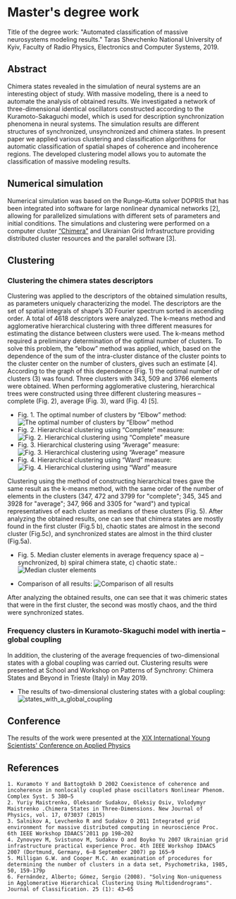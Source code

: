 # Master's degree work 
Title of the degree work: "Automated classification of massive neurosystems modeling results."
Taras Shevchenko National University of Kyiv, Faculty of Radio Physics, Electronics and Computer Systems, 2019.

## Abstract
Chimera states revealed in the simulation of neural systems are an interesting object of study. With massive modeling, there is a need to automate the analysis of obtained results. We investigated a network of three-dimensional identical oscillators constructed according to the Kuramoto-Sakaguchi model, which is used for description synchronization phenomena in neural systems. The simulation results are different structures of synchronized, unsynchronized and chimera states. In present paper we applied various clustering and classification algorithms for automatic classification of spatial shapes of coherence and incoherence regions. The developed clustering model allows you to automate the classification of massive modeling results.

## Numerical simulation
Numerical simulation was based on the Runge–Kutta solver DOPRI5 that has been integrated into software for large nonlinear dynamical networks [2], allowing for parallelized simulations with different sets of parameters and initial conditions. The simulations and clustering were performed on a computer cluster [“Chimera”](http://nll.biomed.kiev.ua/cluster) and Ukrainian Grid Infrastructure providing distributed cluster resources and the parallel software [3].

## Clustering
### Clustering the chimera states descriptors
Clustering was applied to the descriptors of the obtained simulation results, as parameters uniquely characterizing the model. The descriptors are the set of spatial integrals of shape’s 3D Fourier spectrum sorted in ascending order. A total of 4618 descriptors were analyzed. The k-means method and agglomerative hierarchical clustering with three different measures for estimating the distance between clusters were used. 
The k-means method required a preliminary determination of the optimal number of clusters. To solve this problem, the “elbow” method was applied, which, based on the dependence of the sum of the intra-cluster distance of the cluster points to the cluster center on the number of clusters, gives such an estimate [4]. According to the graph of this dependence (Fig. 1) the optimal number of clusters (3) was found. Three clusters with 343, 509 and 3766 elements were obtained. When performing agglomerative clustering, hierarchical trees were constructed using three different clustering measures – complete (Fig. 2), average (Fig. 3), ward (Fig. 4) [5].

* Fig. 1. The optimal number of clusters by “Elbow” method:
![The optimal number of clusters by “Elbow” method](/img/elbow.png)
* Fig. 2. Hierarchical clustering using “Complete” measure:
![Fig. 2. Hierarchical clustering using “Complete” measure](/img/Complete.png)
* Fig. 3. Hierarchical clustering using “Average” measure:
![Fig. 3. Hierarchical clustering using “Average” measure](/img/Average.png)
* Fig. 4. Hierarchical clustering using “Ward” measure:
![Fig. 4. Hierarchical clustering using “Ward” measure](/img/Ward.png)

Clustering using the method of constructing hierarchical trees gave the same result as the k-means method, with the same order of the number of elements in the clusters (347, 472 and 3799 for "complete"; 345, 345 and 3928 for "average"; 347, 966 and 3305 for "ward") and typical representatives of each cluster as medians of these clusters (Fig. 5).
After analyzing the obtained results, one can see that chimera states are mostly found in the first cluster (Fig.5 b), chaotic states are almost in the second cluster (Fig.5c), and synchronized states are almost in the third cluster (Fig.5a).

* Fig. 5. Median cluster elements in average frequency space a) – synchronized, b) spiral chimera state, c) chaotic state.:
![Median cluster elements](/img/Median.png)

* Сomparison of all results:
![Comparison of all results](/img/comparison_of_results.png)

After analyzing the obtained results, one can see that it was chimeric states that were in the first cluster, the second was mostly chaos, and the third were synchronized states.

### Frequency clusters in Kuramoto-Skaguchi model with inertia – global coupling
In addition, the clustering of the average frequencies of two-dimensional states with a global coupling was carried out.
Clustering results were presented at School and Workshop on Patterns of Synchrony: Chimera States and Beyond in Trieste (Italy) in May 2019.
* The results of two-dimensional clustering states with a global coupling:
![states_with_a_global_coupling](/img/states_with_a_global_coupling.png)

## Conference
The results of the work were presented at the [XIX International Young Scientists' Conference on Applied Physics](https://indico.knu.ua/event/9/)

## References
    1. Kuramoto Y and Battogtokh D 2002 Coexistence of coherence and incoherence in nonlocally coupled phase oscillators Nonlinear Phenom. Complex Syst. 5 380–5
    2. Yuriy Maistrenko, Oleksandr Sudakov, Oleksiy Osiv, Volodymyr Maistrenko .Chimera States in Three-Dimensions. New Journal of Physics, vol. 17, 073037 (2015)
    3. Salnikov A, Levchenko R and Sudakov O 2011 Integrated grid environment for massive distributed computing in neuroscience Proc. 6th IEEE Workshop IDAACS’2011 pp 198–202
    4. Zynovyev M, Svistunov M, Sudakov O and Boyko Yu 2007 Ukrainian grid infrastructure practical experience Proc. 4th IEEE Workshop IDAACS 2007 (Dortmund, Germany, 6–8 September 2007) pp 165–9
    5. Milligan G.W. and Cooper M.C. An examination of procedures for determining the number of clusters in a data set, Psychometrika, 1985, 50, 159-179p
    6. Fernández, Alberto; Gómez, Sergio (2008). "Solving Non-uniqueness in Agglomerative Hierarchical Clustering Using Multidendrograms". Journal of Classification. 25 (1): 43–65
